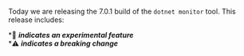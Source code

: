 Today we are releasing the 7.0.1 build of the `dotnet monitor` tool. This release includes:



\*🔬 **_indicates an experimental feature_** \
\*⚠️ **_indicates a breaking change_**